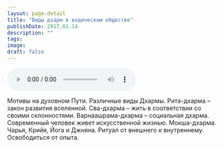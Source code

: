 ```yaml
---
layout: page-detail
title: "Виды дхарм в ведическом обществе"
publishDate: 2017.01.14
description: ""
tags:
image:
draft: false
---
```


<audio title="2017.01.14 - Виды дхарм в ведическом обществе.mp3" src="https://filer-api.advayta.org/v1.0/public/files/74653" controls=""></audio>

 Мотивы на духовном Пути. Различные виды Дхармы. Рита-дхарма – закон развития вселенной. Сва-дхарма – жить в соответствии со своими склонностями. Варнаашрама-дхарма – социальная дхарма. Современный человек живет искусственной жизнью. Мокша-дхарма. Чарья, Крийя, Йога и Джняна. Ритуал от внешнего к внутреннему. Освободиться от опыта. 

  
